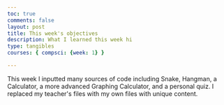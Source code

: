 ```yaml
---
toc: true
comments: false
layout: post
title: This week's objectives 
description: What I learned this week hi
type: tangibles
courses: { compsci: {week: 1} }

---
```


This week I inputted many sources of code including Snake, Hangman, a Calculator, a more advanced Graphing Calculator, and a personal quiz. I replaced my teacher's files with my own files with unique content.
